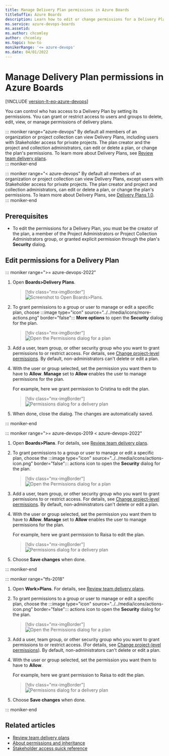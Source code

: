 ```yaml
---
title: Manage Delivery Plan permissions in Azure Boards
titleSuffix: Azure Boards
description: Learn how to edit or change permissions for a Delivery Plan in Azure Boards.    
ms.service: azure-devops-boards
ms.assetid: 
ms.author: chcomley
author: chcomley
ms.topic: how-to
monikerRange: '<= azure-devops'
ms.date: 04/01/2022
---
```



# Manage Delivery Plan permissions in Azure Boards

[!INCLUDE [version-lt-eq-azure-devops](../../includes/version-lt-eq-azure-devops.md)]

<a id="configure-plan-permissions">  </a>
<a id="plan-permissions">  </a>


You can control who has access to a Delivery Plan by setting its permissions. You can grant or restrict access to users and groups to delete, edit, view, or manage permissions of delivery plans. 

::: moniker range="azure-devops"
By default all members of an organization or project collection can view Delivery Plans, including users with Stakeholder access for private projects. The plan creator and the project and collection administrators, can edit or delete a plan, or change the plan's permissions. To learn more about Delivery Plans, see [Review team delivery plans](review-team-plans.md).  
::: moniker-end  

::: moniker range="< azure-devops"
By default all members of an organization or project collection can view Delivery Plans, except users with Stakeholder access for private projects. The plan creator and project and collection administrators, can edit or delete a plan, or change the plan's permissions. To learn more about Delivery Plans, see [Delivery Plans 1.0](../extensions/delivery-plans.md).  
::: moniker-end  

## Prerequisites

- To edit the permissions for a Delivery Plan, you must be the creator of the plan, a member of the Project Administrators or Project Collection Administrators group, or granted explicit permission through the plan's **Security** dialog. 
 
## Edit permissions for a Delivery Plan


::: moniker range=">= azure-devops-2022"

1. Open **Boards>Delivery Plans**. 

	> [!div class="mx-imgBorder"]  
	> ![Screenshot to Open Boards>Plans.](media/plans/open-plans.png) 

1. To grant permissions to a group or user to manage or edit a specific plan, choose  :::image type="icon" source="../../media/icons/more-actions.png" border="false"::: **More options** to open the **Security** dialog for the plan.  

	> [!div class="mx-imgBorder"]  
	> ![Open the Permissions dialog for a plan](media/permissions/open-security.png)  
2. Add a user, team group, or other security group who you want to grant permissions to or restrict access. For details, see [Change project-level permissions](../../organizations/security/change-project-level-permissions.md). By default, non-administrators can't delete or edit a plan. 

3. With the user or group selected, set the permission you want them to have to **Allow**. **Manage** set to **Allow** enables the user to manage permissions for the plan.

	For example, here we grant permission to Cristina to edit the plan.

	> [!div class="mx-imgBorder"]  
	> ![Permissions dialog for a delivery plan](media/permissions/permissions-dialog-change-s186.png)

4. When done, close the dialog. The changes are automatically saved.  

::: moniker-end 

::: moniker range=">= azure-devops-2019 < azure-devops-2022"

1. Open **Boards>Plans**. For details, see [Review team delivery plans](../extensions/delivery-plans.md).  

1. To grant permissions to a group or user to manage or edit a specific plan, choose the  :::image type="icon" source="../../media/icons/actions-icon.png" border="false"::: actions icon to open the **Security** dialog for the plan.  

	> [!div class="mx-imgBorder"]  
	> ![Open the Permissions dialog for a plan](media/permissions/open-plans-security.png)     

2. Add a user, team group, or other security group who you want to grant permissions to or restrict access. For details, see [Change project-level permissions](../../organizations/security/change-project-level-permissions.md). By default, non-administrators can't delete or edit a plan. 

3. With the user or group selected, set the permission you want them to have to **Allow**. **Manage** set to **Allow** enables the user to manage permissions for the plan.

	For example, here we grant permission to Raisa to edit the plan.

	> [!div class="mx-imgBorder"]  
	> ![Permissions dialog for a delivery plan](media/permissions/permissions-plans-dialog.png)

4. Choose **Save changes** when done. 

::: moniker-end 

::: moniker range="tfs-2018"  

1. Open **Work>Plans**. For details, see [Review team delivery plans](../../boards/plans/review-team-plans.md).  

1. To grant permissions to a group or user to manage or edit a specific plan, choose the  :::image type="icon" source="../../media/icons/actions-icon.png" border="false"::: actions icon to open the **Security** dialog for the plan.  

	> [!div class="mx-imgBorder"]  
	> ![Open the Permissions dialog for a plan](media/permissions/open-plans-security.png)     

2. Add a user, team group, or other security group who you want to grant permissions to or restrict access. (For details, see [Change project-level permissions](../../organizations/security/change-project-level-permissions.md)). By default, non-administrators can't delete or edit a plan. 

3. With the user or group selected, set the permission you want them to have to **Allow**. 

	For example, here we grant permission to Raisa to edit the plan.

	> [!div class="mx-imgBorder"]  
	> ![Permissions dialog for a delivery plan](media/permissions/permissions-plans-dialog.png)

4. Choose **Save changes** when done. 

::: moniker-end  

## Related articles

- [Review team delivery plans](review-team-plans.md)  
- [About permissions and inheritance](../../organizations/security/about-permissions.md)
- [Stakeholder access quick reference](../../organizations/security/stakeholder-access.md)

